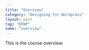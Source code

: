 ```yaml
---
title: "Overview"
category: "Designing for Wordpress"
layout: post
tag: "DFWP"
name: "overview"
---
```


This is the course overview.